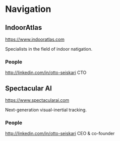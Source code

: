 # Navigation



## IndoorAtlas

https://www.indooratlas.com

Specialists in the field of indoor natigation.

### People

http://linkedin.com/in/otto-seiskari CTO 

## Spectacular AI

https://www.spectacularai.com

Next-generation visual-inertial tracking.

### People

http://linkedin.com/in/otto-seiskari CEO & co-founder
